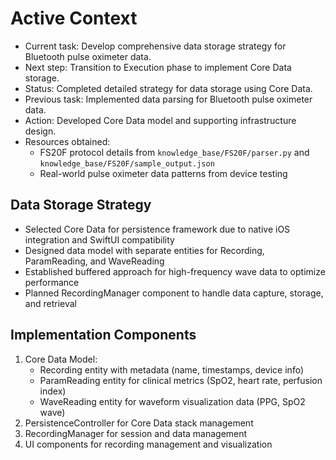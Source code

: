 # Active Context

- Current task: Develop comprehensive data storage strategy for Bluetooth pulse oximeter data.
- Next step: Transition to Execution phase to implement Core Data storage.
- Status: Completed detailed strategy for data storage using Core Data.
- Previous task: Implemented data parsing for Bluetooth pulse oximeter data.
- Action: Developed Core Data model and supporting infrastructure design.
- Resources obtained:
  - FS20F protocol details from `knowledge_base/FS20F/parser.py` and `knowledge_base/FS20F/sample_output.json`
  - Real-world pulse oximeter data patterns from device testing

## Data Storage Strategy
- Selected Core Data for persistence framework due to native iOS integration and SwiftUI compatibility
- Designed data model with separate entities for Recording, ParamReading, and WaveReading
- Established buffered approach for high-frequency wave data to optimize performance
- Planned RecordingManager component to handle data capture, storage, and retrieval

## Implementation Components
1. Core Data Model:
   - Recording entity with metadata (name, timestamps, device info)
   - ParamReading entity for clinical metrics (SpO2, heart rate, perfusion index)
   - WaveReading entity for waveform visualization data (PPG, SpO2 wave)
2. PersistenceController for Core Data stack management
3. RecordingManager for session and data management
4. UI components for recording management and visualization

